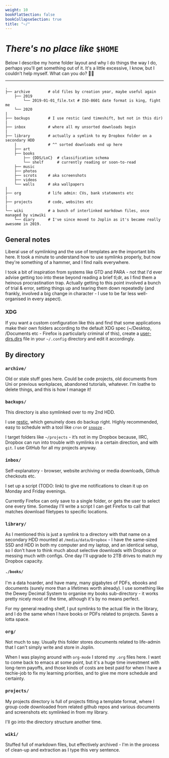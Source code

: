 ```yaml
---
weight: 10
bookFlatSection: false
bookCollapseSection: true
title: "~/"
---
```


# *There's no place like* `$HOME`

Below I describe my home folder layout and why I do things the way I do, perhaps you'll get something out of it. It's a little excessive, I know, but I couldn't help myself. What can you do? 🤷‍♂

---

```
.
├── archive        # old files by creation year, maybe useful again
    ├── 2019       
        └── 2019-01-01_file.txt # ISO-8601 date format is king, fight me
    └── 2020        
|
├── backups        # I use restic (and timeshift, but not in this dir)
|
├── inbox          # where all my unsorted downloads begin
|
├── library        # actually a symlink to my Dropbox folder on a secondary HDD
    |              # ^^ sorted downloads end up here
    ├── art
    ├── books
        ├── {DDS/LoC}  # classification schema
        └── shelf      # currently reading or soon-to-read
    ├── music
    ├── photos
    ├── scrots     # aka screenshots
    ├── videos
    └── walls      # aka wallpapers
|
├── org            # life admin: CVs, bank statements etc 
|
├── projects       # code, websites etc
|
└── wiki           # a bunch of interlinked markdown files, once managed by vimwiki
    └── diary      # I've since moved to Joplin as it's became really awesome in 2019.
```

## General notes

Liberal use of symlinking and the use of templates are the important bits here. It took a minute to understand how to use symlinks properly, but now they're something of a hammer, and I find nails everywhere. 

I took a bit of inspiration from systems like GTD and PARA - not that I'd ever advise getting too into these beyond reading a brief tl;dr, as I find them a heinous procrastination trap. Actually getting to this point involved a bunch of trial & error, setting things up and tearing them down repeatedly (and frankly, involved a big change in character - I use to be far less well-organised in every aspect).

### XDG

If you want a custom configuration like this and find that some applications make their own folders according to the default XDG spec (~/Desktop, /Documents etc - Firefox is particularly criminal of this), create a [user-dirs.dirs](https://wiki.archlinux.org/index.php/XDG_user_directories) file in your `~/.config` directory and edit it accordingly.

## By directory

### `archive/`

Old or stale stuff goes here. Could be code projects, old documents from Uni or previous workplaces, abandoned tutorials, whatever. I'm loathe to delete things, and this is how I manage it!

### `backups/`

This directory is also symlinked over to my 2nd HDD.

I use [restic](https://restic.net/), which genuinely does do backup right. Highly recommended, easy to schedule with a tool like `cron` or [`snooze`](https://github.com/leahneukirchen/snooze) .

I target folders like `~/projects` - it’s not in my Dropbox because, IIRC, Dropbox can run into trouble with symlinks in a certain direction, and with `git`. I use GitHub for all my projects anyway.

### `inbox/`

Self-explanatory - browser, website archiving or media downloads, Github checkouts etc.

I set up a script (TODO: link) to give me notifications to clean it up on Monday and Friday evenings.

Currently Firefox can only save to a single folder, or gets the user to select one every time. Someday I'll write a script I can get Firefox to call that matches download filetypes to specific locations.

### `library/`

As I mentioned this is just a symlink to a directory with that name on a secondary HDD mounted at `/media/data/Dropbox` - I have the same-sized SSD and HDD in both my computer and my laptop, and an identical setup, so I don't have to think much about selective downloads with Dropbox or messing much with configs. One day I'll upgrade to 2TB drives to match my Dropbox capacity.

#### `./books/`

I'm a data hoarder, and have many, many gigabytes of PDFs, ebooks and documents (surely more than a lifetimes worth already). I use something like the Dewey Decimal System to organise my books sub-directory - it works pretty nicely most of the time, although it's by no means perfect. 

For my general reading shelf, I put symlinks to the actual file in the library, and I do the same when I have books or PDFs related to projects. Saves a lotta space.

### `org/`

Not much to say. Usually this folder stores documents related to life-admin that I can't simply write and store in Joplin.

When I was playing around with `org-mode` I stored my `.org` files here. I want to come back to emacs at some point, but it's a huge time investment with long-term payoffs, and those kinds of costs are best paid for when I have a techie-job to fix my learning priorities, and to give me more schedule and certainty.


### `projects/`

My projects directory is full of projects fitting a template format, where I group code downloaded from related github repos and various documents and screenshots etc symlinked in from my library. 

I'll go into the directory structure another time.


### `wiki/`

Stuffed full of markdown files, but effectively archived - I'm in the process of clean-up and extraction as I type this very sentence.
